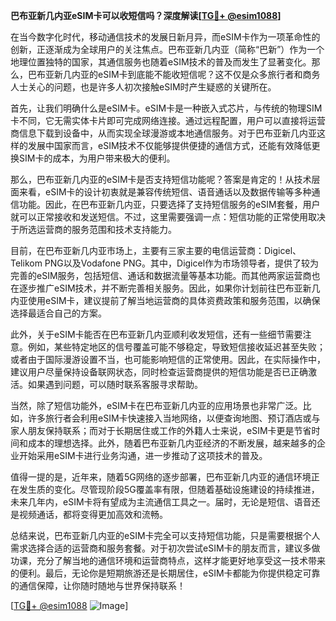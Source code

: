 **巴布亚新几内亚eSIM卡可以收短信吗？深度解读[[TG💪+ @esim1088](https://t.me/s/esim1088)]**

在当今数字化时代，移动通信技术的发展日新月异，而eSIM卡作为一项革命性的创新，正逐渐成为全球用户的关注焦点。巴布亚新几内亚（简称“巴新”）作为一个地理位置独特的国家，其通信服务也随着eSIM技术的普及而发生了显著变化。那么，巴布亚新几内亚的eSIM卡到底能不能收短信呢？这不仅是众多旅行者和商务人士关心的问题，也是许多人初次接触eSIM时产生疑惑的关键所在。

首先，让我们明确什么是eSIM卡。eSIM卡是一种嵌入式芯片，与传统的物理SIM卡不同，它无需实体卡片即可完成网络连接。通过远程配置，用户可以直接将运营商信息下载到设备中，从而实现全球漫游或本地通信服务。对于巴布亚新几内亚这样的发展中国家而言，eSIM技术不仅能够提供便捷的通信方式，还能有效降低更换SIM卡的成本，为用户带来极大的便利。

那么，巴布亚新几内亚的eSIM卡是否支持短信功能呢？答案是肯定的！从技术层面来看，eSIM卡的设计初衷就是兼容传统短信、语音通话以及数据传输等多种通信功能。因此，在巴布亚新几内亚，只要选择了支持短信服务的eSIM套餐，用户就可以正常接收和发送短信。不过，这里需要强调一点：短信功能的正常使用取决于所选运营商的服务范围和技术支持能力。

目前，在巴布亚新几内亚市场上，主要有三家主要的电信运营商：Digicel、Telikom PNG以及Vodafone PNG。其中，Digicel作为市场领导者，提供了较为完善的eSIM服务，包括短信、通话和数据流量等基本功能。而其他两家运营商也在逐步推广eSIM技术，并不断完善相关服务。因此，如果你计划前往巴布亚新几内亚使用eSIM卡，建议提前了解当地运营商的具体资费政策和服务范围，以确保选择最适合自己的方案。

此外，关于eSIM卡能否在巴布亚新几内亚顺利收发短信，还有一些细节需要注意。例如，某些特定地区的信号覆盖可能不够稳定，导致短信接收延迟甚至失败；或者由于国际漫游设置不当，也可能影响短信的正常使用。因此，在实际操作中，建议用户尽量保持设备联网状态，同时检查运营商提供的短信功能是否已正确激活。如果遇到问题，可以随时联系客服寻求帮助。

当然，除了短信功能外，eSIM卡在巴布亚新几内亚的应用场景也非常广泛。比如，许多旅行者会利用eSIM卡快速接入当地网络，以便查询地图、预订酒店或与家人朋友保持联系；而对于长期居住或工作的外籍人士来说，eSIM卡更是节省时间和成本的理想选择。此外，随着巴布亚新几内亚经济的不断发展，越来越多的企业开始采用eSIM卡进行业务沟通，进一步推动了这项技术的普及。

值得一提的是，近年来，随着5G网络的逐步部署，巴布亚新几内亚的通信环境正在发生质的变化。尽管现阶段5G覆盖率有限，但随着基础设施建设的持续推进，未来几年内，eSIM卡将有望成为主流通信工具之一。届时，无论是短信、语音还是视频通话，都将变得更加高效和流畅。

总结来说，巴布亚新几内亚的eSIM卡完全可以支持短信功能，只是需要根据个人需求选择合适的运营商和服务套餐。对于初次尝试eSIM卡的朋友而言，建议多做功课，充分了解当地的通信环境和运营商特点，这样才能更好地享受这一技术带来的便利。最后，无论你是短期旅游还是长期居住，eSIM卡都能为你提供稳定可靠的通信保障，让你随时随地与世界保持联系！

[[TG💪+ @esim1088](https://t.me/s/esim1088) ![Image](https://i.postimg.cc/4NQfJmqS/Snipaste-2025-05-13-00-14-12.png)]
